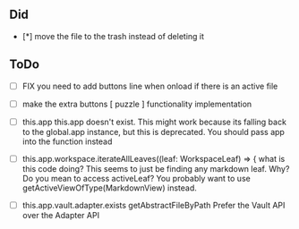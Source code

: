 ## Did

-   [*] move the file to the trash instead of deleting it

## ToDo

-   [ ] FIX you need to add buttons line when onload if there is an active file
-   [ ] make the extra buttons [ puzzle ] functionality implementation

-   [ ] this.app this.app doesn't exist. This might work because its falling back to the global.app instance, but this is deprecated. You should pass app into the function instead
-   [ ] this.app.workspace.iterateAllLeaves((leaf: WorkspaceLeaf) => { what is this code doing? This seems to just be finding any markdown leaf. Why? Do you mean to access activeLeaf? You probably want to use getActiveViewOfType(MarkdownView) instead.
-   [ ] this.app.vault.adapter.exists getAbstractFileByPath Prefer the Vault API over the Adapter API

